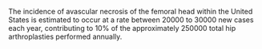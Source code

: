The incidence of avascular necrosis of the femoral head within the United States is estimated to occur at a rate between 20000 to 30000 new cases each year, contributing to 10% of the approximately 250000 total hip arthroplasties performed annually.